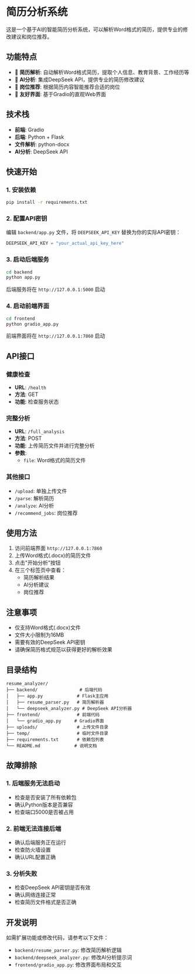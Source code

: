 # 简历分析系统

这是一个基于AI的智能简历分析系统，可以解析Word格式的简历，提供专业的修改建议和岗位推荐。

## 功能特点

- 📄 **简历解析**: 自动解析Word格式简历，提取个人信息、教育背景、工作经历等
- 🤖 **AI分析**: 集成DeepSeek API，提供专业的简历修改建议
- 💼 **岗位推荐**: 根据简历内容智能推荐合适的岗位
- 🎨 **友好界面**: 基于Gradio的直观Web界面

## 技术栈

- **前端**: Gradio
- **后端**: Python + Flask
- **文件解析**: python-docx
- **AI分析**: DeepSeek API

## 快速开始

### 1. 安装依赖

```bash
pip install -r requirements.txt
```

### 2. 配置API密钥

编辑 `backend/app.py` 文件，将 `DEEPSEEK_API_KEY` 替换为你的实际API密钥：

```python
DEEPSEEK_API_KEY = "your_actual_api_key_here"
```

### 3. 启动后端服务

```bash
cd backend
python app.py
```

后端服务将在 `http://127.0.0.1:5000` 启动

### 4. 启动前端界面

```bash
cd frontend
python gradio_app.py
```

前端界面将在 `http://127.0.0.1:7860` 启动

## API接口

### 健康检查
- **URL**: `/health`
- **方法**: GET
- **功能**: 检查服务状态

### 完整分析
- **URL**: `/full_analysis`
- **方法**: POST
- **功能**: 上传简历文件并进行完整分析
- **参数**:
  - `file`: Word格式的简历文件

### 其他接口
- `/upload`: 单独上传文件
- `/parse`: 解析简历
- `/analyze`: AI分析
- `/recommend_jobs`: 岗位推荐

## 使用方法

1. 访问前端界面 `http://127.0.0.1:7860`
2. 上传Word格式(.docx)的简历文件
3. 点击"开始分析"按钮
4. 在三个标签页中查看：
   - 简历解析结果
   - AI分析建议
   - 岗位推荐

## 注意事项

- 仅支持Word格式(.docx)文件
- 文件大小限制为16MB
- 需要有效的DeepSeek API密钥
- 请确保简历格式规范以获得更好的解析效果

## 目录结构

```
resume_analyzer/
├── backend/                # 后端代码
│   ├── app.py             # Flask主应用
│   ├── resume_parser.py   # 简历解析器
│   └── deepseek_analyzer.py # DeepSeek API分析器
├── frontend/              # 前端代码
│   └── gradio_app.py     # Gradio界面
├── uploads/               # 上传文件目录
├── temp/                  # 临时文件目录
├── requirements.txt       # 依赖包列表
└── README.md             # 说明文档
```

## 故障排除

### 1. 后端服务无法启动
- 检查是否安装了所有依赖包
- 确认Python版本是否兼容
- 检查端口5000是否被占用

### 2. 前端无法连接后端
- 确认后端服务正在运行
- 检查防火墙设置
- 确认URL配置正确

### 3. 分析失败
- 检查DeepSeek API密钥是否有效
- 确认网络连接正常
- 检查简历文件格式是否正确

## 开发说明

如需扩展功能或修改代码，请参考以下文件：

- `backend/resume_parser.py`: 修改简历解析逻辑
- `backend/deepseek_analyzer.py`: 修改AI分析提示词
- `frontend/gradio_app.py`: 修改界面布局和交互